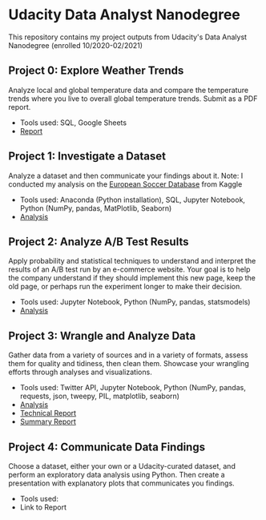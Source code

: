 # Udacity Data Analyst Nanodegree
This repository contains my project outputs from Udacity's Data Analyst Nanodegree (enrolled 10/2020-02/2021)

## Project 0: Explore Weather Trends
Analyze local and global temperature data and compare the temperature trends where you live to overall global temperature trends. Submit as a PDF report.
- Tools used: SQL, Google Sheets
- [Report](https://github.com/danmmayer/udacity_dand/blob/main/project0_weather_trends/summary_report.pdf)

## Project 1: Investigate a Dataset
Analyze a dataset and then communicate your findings about it. Note: I conducted my analysis on the [European Soccer Database](https://www.kaggle.com/hugomathien/soccer) from Kaggle
- Tools used: Anaconda (Python installation), SQL, Jupyter Notebook, Python (NumPy, pandas, MatPlotlib, Seaborn)
- [Analysis](https://htmlpreview.github.io/?https://github.com/danmmayer/udacity_dand/blob/main/project1_investigate_a_dataset/kaggle_soccer_database_insights.html)

## Project 2: Analyze A/B Test Results
Apply probability and statistical techniques to understand and interpret the results of an A/B test run by an e-commerce website. Your goal is to help the company understand if they should implement this new page, keep the old page, or perhaps run the experiment longer to make their decision.
- Tools used: Jupyter Notebook, Python (NumPy, pandas, statsmodels)
- [Analysis](https://htmlpreview.github.io/?https://github.com/danmmayer/udacity_dand/blob/main/project2_analyze_ab_test/ab_test_results_analysis.html)

## Project 3: Wrangle and Analyze Data
Gather data from a variety of sources and in a variety of formats, assess them for quality and tidiness, then clean them. Showcase your wrangling efforts through analyses and visualizations.
- Tools used: Twitter API, Jupyter Notebook, Python (NumPy, pandas, requests, json, tweepy, PIL, matplotlib, seaborn)
- [Analysis](https://htmlpreview.github.io/?https://github.com/danmmayer/udacity_dand/blob/main/project3_wrangle_analyze_data/wrangle_act.html)
- [Technical Report](https://htmlpreview.github.io/?https://github.com/danmmayer/udacity_dand/blob/main/project3_wrangle_analyze_data/wrangle_report.html)
- [Summary Report](https://github.com/danmmayer/udacity_dand/blob/main/project3_wrangle_analyze_data/act_report.pdf)


## Project 4: Communicate Data Findings
Choose a dataset, either your own or a Udacity-curated dataset, and perform an exploratory data analysis using Python. Then create a presentation with explanatory plots that communicates you findings.
- Tools used:
- Link to Report
